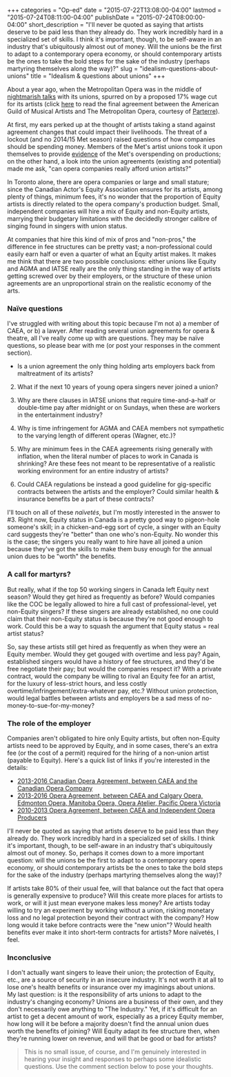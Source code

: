 +++
categories = "Op-ed"
date = "2015-07-22T13:08:00-04:00"
lastmod = "2015-07-24T08:11:00-04:00"
publishDate = "2015-07-24T08:00:00-04:00"
short_description = "I&#039;ll never be quoted as saying that artists deserve to be paid less than they already do. They work incredibly hard in a specialized set of skills. I think it&#039;s important, though, to be self-aware in an industry that&#039;s ubiquitously almost out of money. Will the unions be the first to adapt to a contemporary opera economy, or should contemporary artists be the ones to take the bold steps for the sake of the industry (perhaps martyring themselves along the way)?"
slug = "idealism-questions-about-unions"
title = "Idealism &amp; questions about unions"
+++

About a year ago, when the Metropolitan Opera was in the middle of [nightmarish talks](http://www.wsj.com/articles/metropolitan-opera-general-manager-peter-gelb-warns-union-employees-of-august-1-of-lockout-1406144068) with its unions, spurred on by a proposed 17% wage cut for its artists (click [here](http://parterre.com/wp-content/uploads/2014/08/met-agma_memo_agreement.pdf) to read the final agreement between the American Guild of Musical Artists and The Metropolitan Opera, courtesy of [Parterre](http://parterre.com/)). 

At first, my ears perked up at the thought of artists taking a stand against agreement changes that could impact their livelihoods. The threat of a lockout (and no 2014/15 Met season) raised questions of how companies should be spending money. Members of the Met's artist unions took it upon themselves to provide [evidence](http://www.local802afm.org/MetMusicians/2014-07-25_802-Presentation_Gelb.pdf) of the Met's overspending on productions; on the other hand, a look into the union agreements (existing and potential) made me ask, "can opera companies really afford union artists?"

In Toronto alone, there are opera companies or large and small stature; since the Canadian Actor's Equity Association ensures for its artists, among plenty of things, minimum fees, it's no wonder that the proportion of Equity artists is directly related to the opera company's production budget. Small, independent companies will hire a mix of Equity and non-Equity artists, marrying their budgetary limitations with the decidedly stronger calibre of singing found in singers with union status.

At companies that hire this kind of mix of pros and "non-pros," the difference in fee structures can be pretty vast; a non-professional could easily earn half or even a quarter of what an Equity artist makes. It makes me think that there are two possible conclusions: either unions like Equity and AGMA and IATSE really are the only thing standing in the way of artists getting screwed over by their employers, or the structure of these union agreements are an unproportional strain on the realistic economy of the arts.

### Naïve questions

I've struggled with writing about this topic because I'm not a) a member of CAEA, or b) a lawyer. After reading several union agreements for opera & theatre, all I've really come up with are questions. They may be naïve questions, so please bear with me (or post your responses in the comment section).

- Is a union agreement the only thing holding arts employers back from maltreatment of its artists?

2. What if the next 10 years of young opera singers never joined a union?

3. Why are there clauses in IATSE unions that require time-and-a-half or double-time pay after midnight or on Sundays, when these are workers in the entertainment industry? 

4. Why is time infringement for AGMA and CAEA members not sympathetic to the varying length of different operas (Wagner, etc.)?

5. Why are minimum fees in the CAEA agreements rising generally with inflation, when the literal number of places to work in Canada is shrinking? Are these fees not meant to be representative of a realistic working environment for an entire industry of artists? 

6. Could CAEA regulations be instead a good guideline for gig-specific contracts between the artists and the employer? Could similar health & insurance benefits be a part of these contracts?

I'll touch on all of these *naïvetés*, but I'm mostly interested in the answer to #3. Right now, Equity status in Canada is a pretty good way to pigeon-hole someone's skill; in a chicken-and-egg sort of cycle, a singer with an Equity card suggests they're "better" than one who's non-Equity. No wonder this is the case; the singers you really want to hire have all joined a union because they've got the skills to make them busy enough for the annual union dues to be "worth" the benefits.

### A call for martyrs?

But really, what if the top 50 working singers in Canada left Equity next season? Would they get hired as frequently as before? Would companies like the COC be legally allowed to hire a full cast of professional-level, yet non-Equity singers? If these singers are already established, no one could claim that their non-Equity status is because they're not good enough to work. Could this be a way to squash the argument that Equity status = real artist status?

So, say these artists still get hired as frequently as when they were an Equity member. Would they get gouged with overtime and less pay? Again, established singers would have a history of fee structures, and they'd be free negotiate their pay; but would the companies respect it? With a private contract, would the company be willing to rival an Equity fee for an artist, for the luxury of less-strict hours, and less costly overtime/infringement/extra-whatever pay, etc.? Without union protection, would legal battles between artists and employers be a sad mess of no-money-to-sue-for-my-money?

### The role of the employer

Companies aren't obligated to hire only Equity artists, but often non-Equity artists need to be approved by Equity, and in some cases, there's an extra fee (or the cost of a permit) required for the hiring of a non-union artist (payable to Equity). Here's a quick list of links if you're interested in the details:

- [2013-2016 Canadian Opera Agreement, between CAEA and the Canadian Opera Company](http://www.caea.com/EquityWeb/EquityLibrary/Agreements/Opera/COA/COA.pdf)
- [2013-2016 Opera Agreement, between CAEA and Calgary Opera, Edmonton Opera, Manitoba Opera, Opera Atelier, Pacific Opera Victoria](http://www.caea.com/EquityWeb/EquityLibrary/Agreements/Opera/OPA/OPA.pdf)
- [2010-2013 Opera Agreement, between CAEA and Independent Opera Producers](http://caea.com/EquityWeb/EquityLibrary/Agreements/Opera/IOPA/IOPASearchable.pdf)

I'll never be quoted as saying that artists deserve to be paid less than they already do. They work incredibly hard in a specialized set of skills. I think it's important, though, to be self-aware in an industry that's ubiquitously almost out of money. So, perhaps it comes down to a more important question: will the unions be the first to adapt to a contemporary opera economy, or should contemporary artists be the ones to take the bold steps for the sake of the industry (perhaps martyring themselves along the way)?

If artists take 80% of their usual fee, will that balance out the fact that opera is generally expensive to produce? Will this create more places for artists to work, or will it just mean everyone makes less money? Are artists today willing to try an experiment by working without a union, risking monetary loss and no legal protection beyond their contract with the company? How long would it take before contracts were the "new union"? Would health benefits ever make it into short-term contracts for artists? More naïvetés, I feel.

### Inconclusive

I don't actually want singers to leave their union; the protection of Equity, etc., are a source of security in an insecure industry. It's not worth it at all to lose one's health benefits or insurance over my imaginings about unions. My last question: is it the responsibility of arts unions to adapt to the industry's changing economy? Unions are a business of their own, and they don't necessarily owe anything to "The Industry." Yet, if it's difficult for an artist to get a decent amount of work, especially as a pricey Equity member, how long will it be before a majority doesn't find the annual union dues worth the benefits of joining? Will Equity adapt its fee structure then, when they're running lower on revenue, and will that be good or bad for artists? 

> This is no small issue, of course, and I'm genuinely interested in hearing your insight and responses to perhaps some idealistic questions. Use the comment section below to pose your thoughts.


